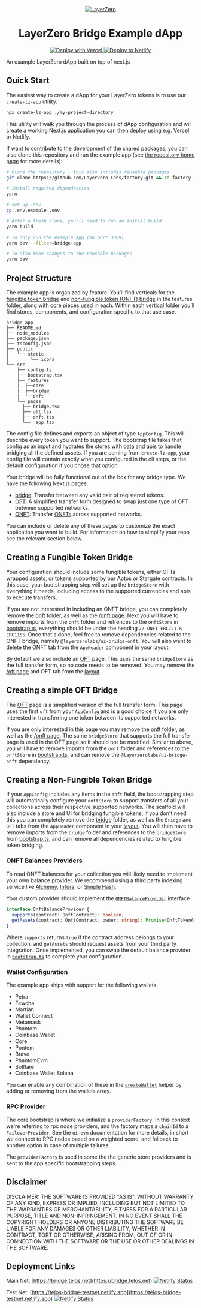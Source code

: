 <p align="center">
  <a href="https://layerzero.network">
    <img alt="LayerZero" style="max-width: 500px" src="https://d3a2dpnnrypp5h.cloudfront.net/bridge-app/lz.png"/>
  </a>
</p>

<h1 align="center">LayerZero Bridge Example dApp</h1>

<!-- Deploy buttons -->

<p align="center">
  <a href="https://vercel.com/new/clone?repository-url=https%3A%2F%2Fgithub.com%2FLayerZero-Labs%2Ffactory%2Ftree%2Fexamples%2Fbridge-app&demo-title=LayerZero%20dApp&demo-description=Showcase%20dApp%20for%20LayerZero%20omnichain%20interoperability%20protocol&demo-url=https%3A%2F%2Ffactory.layerzero.network%2Fbridge&demo-image=https%3A%2F%2Flayerzero.network%2Ficons%2Fshare.png">
    <img src="https://d3a2dpnnrypp5h.cloudfront.net/bridge-app/deploy-to-vercel.svg" alt="Deploy with Vercel"/>
  </a>
  <a href="https://app.netlify.com/start/deploy?repository=https%3A%2F%2Fgithub.com%2FLayerZero-Labs%2Ffactory&base=examples%2Fbridge-app">
    <img src="https://d3a2dpnnrypp5h.cloudfront.net/bridge-app/deploy-to-netlify.svg" alt="Deploy to Netlify"/>
  </a>
</p>

An example LayerZero dApp built on top of next.js

## Quick Start

The easiest way to create a dApp for your LayerZero tokens is to use our [`create-lz-app`](https://www.npmjs.com/package/create-lz-app) utility:

```bash
npx create-lz-app ./my-project-directory
```

This utility will walk you through the process of dApp configuration and will create a working Next.js application you can then deploy using e.g. Vercel or Netlify.

If want to contribute to the development of the shared packages, you can also clone this repository and run the example app (see [the repository home page](https://github.com/LayerZero-Labs/factory) for more details):

```sh
# Clone the repository - this also includes reusable packages
git clone https://github.com/LayerZero-Labs/factory.git && cd factory

# Install required dependencies
yarn

# set up .env
cp .env.example .env

# After a fresh clone, you'll need to run an initial build
yarn build

# To only run the example app (on port 3009)
yarn dev --filter=bridge-app

# To also make changes to the reusable packages
yarn dev
```

## Project Structure

The example app is organized by feature. You’ll find verticals for the [fungible token bridge](src/features/bridge/README.md) and [non-fungible token (ONFT) bridge](src/features/onft/README.md) in the features folder, along with [core](src/features/core/README.md) pieces used in each. Within each vertical folder you’ll find stores, components, and configuration specific to that use case.

```
bridge-app
├── README.md
├── node_modules
├── package.json
├── tsconfig.json
├── public
│   └── static
│        └── icons
└── src
    ├── config.ts
    ├── bootstrap.tsx
    ├── features
    |  ├──core
    |  ├──bridge
    |  └──onft
    └── pages
      ├── bridge.tsx
      ├── oft.tsx
      ├── onft.tsx
      └── _app.tsx
```

The config file defines and exports an object of type `AppConfig`. This will describe every token you want to support. The bootstrap file takes that config as an input and hydrates the stores with data and apis to handle bridging all the defined assets. If you are coming from `create-lz-app`, your config file will contain exactly what you configured in the cli steps, or the default configuration if you chose that option.

Your bridge will be fully functional out of the box for any bridge type. We have the following Next.js pages:

- [bridge](http://localhost:3009/bridge): Transfer between any valid pair of registered tokens.
- [OFT](http://localhost:3009/oft): A simplified transfer form designed to swap just one type of OFT between supported networks.
- [ONFT](http://localhost:3009/onft): Transfer [ONFTs](https://layerzero.gitbook.io/docs/evm-guides/layerzero-omnichain-contracts) across supported networks.

You can include or delete any of these pages to customize the exact application you want to build. For information on how to simplify your repo see the relevant section below.

## Creating a Fungible Token Bridge

Your configuration should include some fungible tokens, either OFTs, wrapped assets, or tokens supported by our Aptos or Stargate contracts. In this case, your bootstrapping step will set up the `bridgeStore` with everything it needs, including access to the supported currencies and apis to execute transfers.

If you are not interested in including an ONFT bridge, you can completely remove the [onft](./src/features/onft/) folder, as well as the [/onft page](./src/pages/onft.tsx). Next you will have to remove imports from the `onft` folder and refrences to the `onftStore` in [bootstrap.ts](./src/bootstrap.ts), everything should be under the heading `// ONFT ERC721 & ERC1155`. Once that's done, feel free to remove dependencies related to the ONFT bridge, namely `@layerzerolabs/ui-bridge-onft`. You will also want to delete the ONFT tab from the `AppHeader` component in your [layout](./src/features/core/ui/Layout.tsx).

By default we also include an [OFT](http://localhost:3009/oft) page. This uses the same `bridgeStore` as the full transfer form, so no code needs to be removed. You may remove the [/oft page](./src/pages/oft.tsx) and OFT tab from the [layout](./src/features/core/ui/Layout.tsx).

## Creating a simple OFT Bridge

The [OFT](http://localhost:3009/oft) page is a simplified version of the full transfer form. This page uses the first `oft` from your `AppConfig` and is a good choice if you are only interested in transferring one token between its supported networks.

If you are only interested in this page you may remove the [onft](./src/features/onft/) folder, as well as the [/onft page](./src/pages/onft.tsx). The same `bridgeStore` that supports the full transfer page is used in the OFT page so it should not be modified. Similar to above, you will have to remove imports from the `onft` folder and references to the `onftStore` in [bootstrap.ts](./src/bootstrap.ts), and can remove the `@layerzerolabs/ui-bridge-onft` dependency.

## Creating a Non-Fungible Token Bridge

If your `AppConfig` includes any items in the `onft` field, the bootstrapping step will automatically configure your `onftStore` to support transfers of all your collections across their respective supported networks. The scaffold will also include a store and UI for bridging fungible tokens, if you don't need this you can completely remove the [bridge](./src/features/bridge/) folder, as well as the `Bridge` and `OFT` tabs from the `AppHeader` component in your [layout](./src/features/core/ui/Layout.tsx). You will then have to remove imports from the `bridge` folder and references to the `bridgeStore` from [bootstrap.ts](./src/bootstrap.ts), and can remove all dependencies related to fungible token bridging.

### ONFT Balances Providers

To read ONFT balances for your collection you will likely need to implement your own balance provider. We recommend using a third party indexing service like [Alchemy](https://docs.alchemy.com/reference/nft-api-quickstart), [Infura](https://www.infura.io/platform/nft-api), or [Simple Hash](https://docs.simplehash.com/reference/overview).

Your custom provider should implement the [`ONFTBalanceProvider`](https://github.com/LayerZero-Labs/ui-monorepo/blob/main/packages/ui-bridge-onft/src/balance/OnftBalanceProvider.ts) interface

```ts
interface OnftBalanceProvider {
  supports(contract: OnftContract): boolean;
  getAssets(contract: OnftContract, owner: string): Promise<OnftTokenAmount[]>;
}
```

Where `supports` returns `true` if the contract address belongs to your collection, and `getAssets` should request assets from your third party integration. Once implemented, you can swap the default balance provider in [`bootstrap.ts`](src/bootstrap.ts) to complete your configuration.

### Wallet Configuration

The example app ships with support for the following wallets

- Petra
- Fewcha
- Martian
- Wallet Connect
- Metamask
- Phantom
- Coinbase Wallet
- Core
- Pontem
- Brave
- PhantomEvm
- Solflare
- Coinbase Wallet Solana

You can enable any combination of these in the [`createWallet`](src/features/core/config/createWallets.ts) helper by adding or removing from the wallets array.

### RPC Provider

The core bootstrap is where we initialize a `providerFactory`. In this context we're referring to rpc node providers, and the factory maps a `chainId` to a `FailoverProvider`. See the `ui-evm` documentation for more details, in short we connect to RPC nodes based on a weighted score, and fallback to another option in case of multiple failures.

The `providerFactory` is used in some the the generic store providers and is sent to the app specific bootstrapping steps.

## Disclaimer

DISCLAIMER: THE SOFTWARE IS PROVIDED "AS IS", WITHOUT WARRANTY OF ANY
KIND, EXPRESS OR IMPLIED, INCLUDING BUT NOT LIMITED TO THE WARRANTIES
OF MERCHANTABILITY, FITNESS FOR A PARTICULAR PURPOSE, TITLE AND
NON-INFRINGEMENT. IN NO EVENT SHALL THE COPYRIGHT HOLDERS OR ANYONE
DISTRIBUTING THE SOFTWARE BE LIABLE FOR ANY DAMAGES OR OTHER
LIABILITY, WHETHER IN CONTRACT, TORT OR OTHERWISE, ARISING FROM, OUT
OF OR IN CONNECTION WITH THE SOFTWARE OR THE USE OR OTHER DEALINGS IN
THE SOFTWARE.

## Deployment Links

Main Net: [https://bridge.telos.net](https://bridge.telos.net)  [![Netlify Status](https://api.netlify.com/api/v1/badges/0b94e491-064e-4673-a45d-0a31b506c3cd/deploy-status)](https://app.netlify.com/sites/telos-bridge/deploys)

Test Net: [https://telos-bridge-testnet.netlify.app](https://telos-bridge-testnet.netlify.app)   [![Netlify Status](https://api.netlify.com/api/v1/badges/6c67c3cd-036f-4744-9633-037f82436efc/deploy-status)](https://app.netlify.com/sites/telos-bridge-testnet/deploys)
